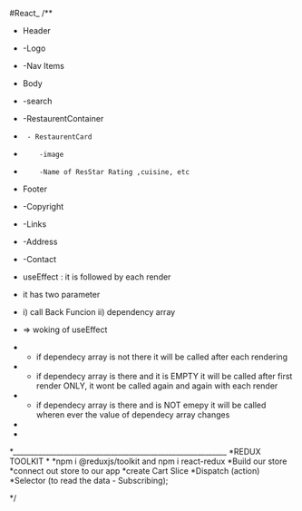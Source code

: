 #React_
/**
 * Header
 *   -Logo
 *   -Nav Items
 * Body
 *   -search
 *   -RestaurentContainer
 *      - RestaurentCard
 *         -image
 *         -Name of ResStar Rating ,cuisine, etc
 * Footer
 *   -Copyright
 *   -Links
 *   -Address
 *   -Contact


*   useEffect : it is followed by each render
*  it has two parameter
*  i) call Back Funcion ii) dependency array
*  => woking of useEffect
*    - if dependecy array is not there it will be called  after each rendering
*    - if dependecy array is there and it is EMPTY it will be called  after first render ONLY, it wont be called again and again with each render
*    - if dependecy array is there and is NOT emepy it will be called  wheren ever the value of dependecy array changes
*
*
*___________________________________________________________
*REDUX TOOLKIT
*
*npm i @reduxjs/toolkit   and   npm i react-redux 
*Build our store
*connect out store to our app
*create Cart Slice
*Dispatch (action)
*Selector (to read the data - Subscribing);

 */